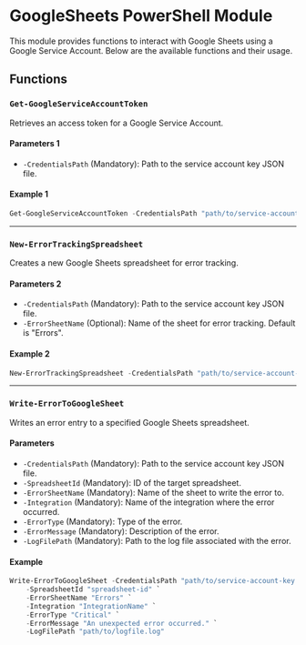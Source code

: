 # GoogleSheets PowerShell Module

This module provides functions to interact with Google Sheets using a Google Service Account. Below are the available functions and their usage.

## Functions

### `Get-GoogleServiceAccountToken`

Retrieves an access token for a Google Service Account.

#### Parameters 1

- `-CredentialsPath` (Mandatory): Path to the service account key JSON file.

#### Example 1

```powershell
Get-GoogleServiceAccountToken -CredentialsPath "path/to/service-account-key.json"
```

---

### `New-ErrorTrackingSpreadsheet`

Creates a new Google Sheets spreadsheet for error tracking.

#### Parameters 2

- `-CredentialsPath` (Mandatory): Path to the service account key JSON file.
- `-ErrorSheetName` (Optional): Name of the sheet for error tracking. Default is "Errors".

#### Example 2

```powershell
New-ErrorTrackingSpreadsheet -CredentialsPath "path/to/service-account-key.json" -ErrorSheetName "CustomErrorSheet"
```

---

### `Write-ErrorToGoogleSheet`

Writes an error entry to a specified Google Sheets spreadsheet.

#### Parameters

- `-CredentialsPath` (Mandatory): Path to the service account key JSON file.
- `-SpreadsheetId` (Mandatory): ID of the target spreadsheet.
- `-ErrorSheetName` (Mandatory): Name of the sheet to write the error to.
- `-Integration` (Mandatory): Name of the integration where the error occurred.
- `-ErrorType` (Mandatory): Type of the error.
- `-ErrorMessage` (Mandatory): Description of the error.
- `-LogFilePath` (Mandatory): Path to the log file associated with the error.

#### Example

```powershell
Write-ErrorToGoogleSheet -CredentialsPath "path/to/service-account-key.json" `
    -SpreadsheetId "spreadsheet-id" `
    -ErrorSheetName "Errors" `
    -Integration "IntegrationName" `
    -ErrorType "Critical" `
    -ErrorMessage "An unexpected error occurred." `
    -LogFilePath "path/to/logfile.log"
```
